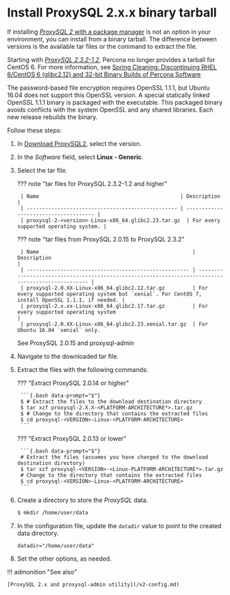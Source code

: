 # Install ProxySQL 2.x.x binary tarball

If installing [*ProxySQL 2* with a package manager](install-v2.md) is not an option in your environment, you can install from a binary tarball. The difference between versions is the available tar files or the command to extract the file.

Starting with [*ProxySQL 2.3.2-1.2*](release-notes-2.3.2-1.md), Percona no longer provides a tarball for CentOS 6. For more information, see [Spring Cleaning: Discontinuing RHEL 6/CentOS 6 (glibc2.12) and 32-bit Binary Builds of Percona Software](https://www.percona.com/blog/spring-cleaning-discontinuing-rhel-6-centos-6-glibc-2-12-and-32-bit-binary-builds-of-percona-software/)

The password-based file encryption requires OpenSSL 1.1.1, but Ubuntu 16.04 does not support this OpenSSL version. A special statically linked OpenSSL 1.1.1 binary is packaged with the executable. This packaged binary avoids conflicts with the system OpenSSL and any shared libraries. Each new release rebuilds the binary.

Follow these steps:

1. In [Download ProxySQL2](https://www.percona.com/downloads/proxysql2/), select the version.

2. In the *Software* field, select **Linux - Generic**.

3. Select the tar file.

    ??? note "tar files for ProxySQL 2.3.2-1.2 and higher"


        | Name                                              | Description                           |
        | ------------------------------------------------- | ------------------------------------- |
        | proxysql-2-<version>-Linux-x86_64.glibc2.23.tar.gz  | For every supported operating system. |

    ??? note "tar files from ProxySQL 2.0.15 to ProxySQL 2.3.2"

        | Name                                                  | Description                                                                                        |
        | ----------------------------------------------------- | -------------------------------------------------------------------------------------------------- |
        | proxysql-2.0.XX-Linux-x86_64.glibc2.12.tar.gz         | For every supported operating system but `xenial`. For CentOS 7, install OpenSSL 1.1.1, if needed. |
        | proxysql-2.x.xx-Linux-x86_64.glibc2.17.tar.gz         | For every supported operating system                                                               |
        | proxysql-2.0.XX-Linux-x86_64.glibc2.23.xenial.tar.gz  | For Ubuntu 16.04 `xenial` only.     

    See ProxySQL 2.0.15 and proxysql-admin

4. Navigate to the downloaded tar file.

5. Extract the files with the following commands:

    ??? "Extract ProxySQL 2.0.14 or higher"

        ```{.bash data-prompt="$"}
        $ # Extract the files to the download destination directory
        $ tar xzf proxysql-2.X.X-<PLATFORM-ARCHITECTURE*>.tar.gz
        $ # Change to the directory that contains the extracted files
        $ cd proxysql-<VERSION>-Linux-<PLATFORM-ARCHITECTURE>
        ```

    ??? "Extract ProxySQL 2.0.13 or lower"


        ```{.bash data-prompt="$"}
        # Extract the files (assumes you have changed to the download destination directory)
        $ tar xzf proxysql-<VERSION>-<Linux-PLATFORM-ARCHITECTURE*>.tar.gz
        # Change to the directory that contains the extracted files
        $ cd proxysql-<VERSION>-Linux-<PLATFORM-ARCHITECTURE>
        ```

6. Create a directory to store the *ProxySQL* data.

    ```{.bash data-prompt="$"}
    $ mkdir /home/user/data
    ```

7. In the configuration file, update the `datadir` value to point
to the created data directory.

    ```{.text .no-copy}
    datadir="/home/user/data"
    ```

8. Set the other options, as needed.


!!! admonition "See also"

    [ProxySQL 2.x and proxysql-admin utility](/v2-config.md)
